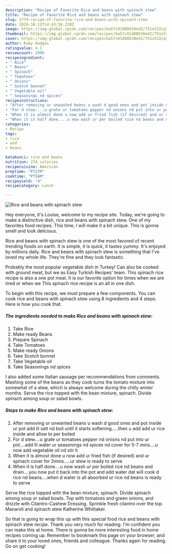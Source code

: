 ```yaml
---
description: "Recipe of Favorite Rice and beans with spinach stew"
title: "Recipe of Favorite Rice and beans with spinach stew"
slug: 5779-recipe-of-favorite-rice-and-beans-with-spinach-stew
date: 2020-10-12T14:43:56.220Z
image: https://img-global.cpcdn.com/recipes/ba57c01d08630ed2/751x532cq70/rice-and-beans-with-spinach-stew-recipe-main-photo.jpg
thumbnail: https://img-global.cpcdn.com/recipes/ba57c01d08630ed2/751x532cq70/rice-and-beans-with-spinach-stew-recipe-main-photo.jpg
cover: https://img-global.cpcdn.com/recipes/ba57c01d08630ed2/751x532cq70/rice-and-beans-with-spinach-stew-recipe-main-photo.jpg
author: Ruby Hodges
ratingvalue: 4.1
reviewcount: 2008
recipeingredient:
- " Rice"
- " Beans"
- " Spinach"
- " Tomatoes"
- " Onions"
- " Scotch bonnet"
- " Vegetable oil"
- " Seasonings nd spices"
recipeinstructions:
- "After removing ur unwanted beans u wash d good ones and pot inside ur pot add lil salt nd boil until it starts softening.....then u add add ur rice inside and allow to per boiled"
- "For d stew....u grate ur tomatoes pepper nd onions nd put into ur pot....add lil water ur seasonings nd spices nd cover for 5-7 mins....u now add vegetable oil nd stir it"
- "When it is almost done u now add ur fried fish (if desired) and ur spinach cover for 2mins.....ur stew is ready to serve"
- "When it is half done....u now wash ur per boiled rice nd beans and drain....you now put it back into the pot and add water dat will cook d rice nd beans....when d water is all absorbed ur rice nd beans is ready to serve"
categories:
- Recipe
tags:
- rice
- and
- beans

katakunci: rice and beans 
nutrition: 274 calories
recipecuisine: American
preptime: "PT27M"
cooktime: "PT56M"
recipeyield: "4"
recipecategory: Lunch

---
```



![Rice and beans with spinach stew](https://img-global.cpcdn.com/recipes/ba57c01d08630ed2/751x532cq70/rice-and-beans-with-spinach-stew-recipe-main-photo.jpg)

Hey everyone, it's Louise, welcome to my recipe site. Today, we're going to make a distinctive dish, rice and beans with spinach stew. One of my favorites food recipes. This time, I will make it a bit unique. This is gonna smell and look delicious.

Rice and beans with spinach stew is one of the most favored of recent trending foods on earth. It is simple, it is quick, it tastes yummy. It's enjoyed by millions daily. Rice and beans with spinach stew is something that I've loved my whole life. They're fine and they look fantastic.

Probably the most popular vegetable dish in Turkey! Can also be cooked with ground meat, but we as Easy Turkish Recipes&#39; team. This spinach rice recipe is also a one pot meal. It is our favorite option for times when we are tired or when we This spinach rice recipe is an all in one dish.


To begin with this recipe, we must prepare a few components. You can cook rice and beans with spinach stew using 8 ingredients and 4 steps. Here is how you cook that.

<!--inarticleads1-->

##### The ingredients needed to make Rice and beans with spinach stew:

1. Take  Rice
1. Make ready  Beans
1. Prepare  Spinach
1. Take  Tomatoes
1. Make ready  Onions
1. Take  Scotch bonnet
1. Take  Vegetable oil
1. Take  Seasonings nd spices


I also added some Italian sausage per recommendations from comments. Mashing some of the beans as they cook turns the tomato mixture into somewhat of a stew, which is always welcome during the chilly winter months. Serve the rice topped with the bean mixture, spinach. Divide spinach among soup or salad bowls. 

<!--inarticleads2-->

##### Steps to make Rice and beans with spinach stew:

1. After removing ur unwanted beans u wash d good ones and pot inside ur pot add lil salt nd boil until it starts softening.....then u add add ur rice inside and allow to per boiled
1. For d stew....u grate ur tomatoes pepper nd onions nd put into ur pot....add lil water ur seasonings nd spices nd cover for 5-7 mins....u now add vegetable oil nd stir it
1. When it is almost done u now add ur fried fish (if desired) and ur spinach cover for 2mins.....ur stew is ready to serve
1. When it is half done....u now wash ur per boiled rice nd beans and drain....you now put it back into the pot and add water dat will cook d rice nd beans....when d water is all absorbed ur rice nd beans is ready to serve


Serve the rice topped with the bean mixture, spinach. Divide spinach among soup or salad bowls. Top with tomatoes and green onions, and drizzle with Cilantro-Cashew Dressing. Sprinkle fresh cilantro over the top. Manaroli and spinach stew Katherine Whittaker. 

So that is going to wrap this up with this special food rice and beans with spinach stew recipe. Thank you very much for reading. I'm confident you can make this at home. There is gonna be more interesting food in home recipes coming up. Remember to bookmark this page on your browser, and share it to your loved ones, friends and colleague. Thanks again for reading. Go on get cooking!
